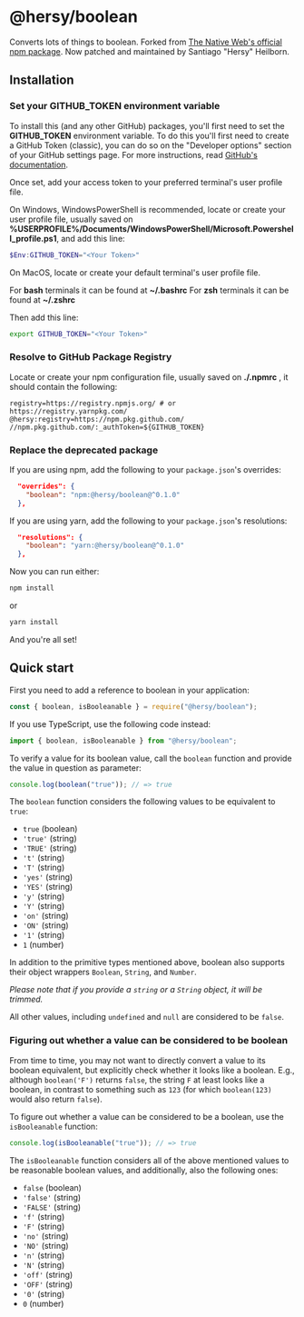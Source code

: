 # @hersy/boolean

Converts lots of things to boolean.
Forked from <a href="https://www.npmjs.com/package/boolean">The Native Web's official npm package</a>.
Now patched and maintained by Santiago "Hersy" Heilborn.

## Installation

### Set your GITHUB_TOKEN environment variable

To install this (and any other GitHub) packages, you'll first need to set the **GITHUB_TOKEN** environment variable.
To do this you'll first need to create a GitHub Token (classic), you can do so on the "Developer options" section of your GitHub settings page.
For more instructions, read [GitHub's documentation](https://docs.github.com/en/authentication/keeping-your-account-and-data-secure/managing-your-personal-access-tokens#creating-a-personal-access-token-classic).

Once set, add your access token to your preferred terminal's user profile file.

On Windows, WindowsPowerShell is recommended, locate or create your user profile file, usually saved on **%USERPROFILE%/Documents/WindowsPowerShell/Microsoft.Powershell_profile.ps1**, and add this line:

```powershell
$Env:GITHUB_TOKEN="<Your Token>"
```

On MacOS, locate or create your default terminal's user profile file.

For **bash** terminals it can be found at **~/.bashrc**
For **zsh** terminals it can be found at **~/.zshrc**

Then add this line:

```bash
export GITHUB_TOKEN="<Your Token>"
```

### Resolve to GitHub Package Registry

Locate or create your npm configuration file, usually saved on **./.npmrc** , it should contain the following:

```npmrc
registry=https://registry.npmjs.org/ # or https://registry.yarnpkg.com/
@hersy:registry=https://npm.pkg.github.com/
//npm.pkg.github.com/:_authToken=${GITHUB_TOKEN}
```

### Replace the deprecated package

If you are using npm, add the following to your `package.json`'s overrides:

```json
  "overrides": {
    "boolean": "npm:@hersy/boolean@^0.1.0"
  },
```

If you are using yarn, add the following to your `package.json`'s resolutions:

```json
  "resolutions": {
    "boolean": "yarn:@hersy/boolean@^0.1.0"
  },
```

Now you can run either:

```bash
npm install
```

or

```bash
yarn install
```

And you're all set!

## Quick start

First you need to add a reference to boolean in your application:

```javascript
const { boolean, isBooleanable } = require("@hersy/boolean");
```

If you use TypeScript, use the following code instead:

```typescript
import { boolean, isBooleanable } from "@hersy/boolean";
```

To verify a value for its boolean value, call the `boolean` function and provide the value in question as parameter:

```javascript
console.log(boolean("true")); // => true
```

The `boolean` function considers the following values to be equivalent to `true`:

- `true` (boolean)
- `'true'` (string)
- `'TRUE'` (string)
- `'t'` (string)
- `'T'` (string)
- `'yes'` (string)
- `'YES'` (string)
- `'y'` (string)
- `'Y'` (string)
- `'on'` (string)
- `'ON'` (string)
- `'1'` (string)
- `1` (number)

In addition to the primitive types mentioned above, boolean also supports their object wrappers `Boolean`, `String`, and `Number`.

_Please note that if you provide a `string` or a `String` object, it will be trimmed._

All other values, including `undefined` and `null` are considered to be `false`.

### Figuring out whether a value can be considered to be boolean

From time to time, you may not want to directly convert a value to its boolean equivalent, but explicitly check whether it looks like a boolean. E.g., although `boolean('F')` returns `false`, the string `F` at least looks like a boolean, in contrast to something such as `123` (for which `boolean(123)` would also return `false`).

To figure out whether a value can be considered to be a boolean, use the `isBooleanable` function:

```javascript
console.log(isBooleanable("true")); // => true
```

The `isBooleanable` function considers all of the above mentioned values to be reasonable boolean values, and additionally, also the following ones:

- `false` (boolean)
- `'false'` (string)
- `'FALSE'` (string)
- `'f'` (string)
- `'F'` (string)
- `'no'` (string)
- `'NO'` (string)
- `'n'` (string)
- `'N'` (string)
- `'off'` (string)
- `'OFF'` (string)
- `'0'` (string)
- `0` (number)
